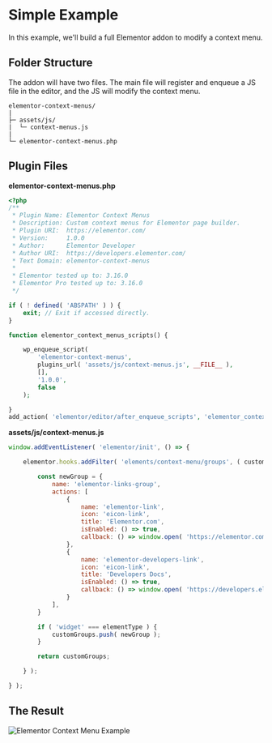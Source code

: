 # Simple Example

<Badge type="tip" vertical="top" text="Elementor Core" /> <Badge type="warning" vertical="top" text="Basic" />

In this example, we'll build a full Elementor addon to modify a context menu.

## Folder Structure

The addon will have two files. The main file will register and enqueue a JS file in the editor, and the JS will modify the context menu.

```
elementor-context-menus/
|
├─ assets/js/
|  └─ context-menus.js
|
└─ elementor-context-menus.php
```

## Plugin Files

**elementor-context-menus.php**

```php
<?php
/**
 * Plugin Name: Elementor Context Menus
 * Description: Custom context menus for Elementor page builder.
 * Plugin URI:  https://elementor.com/
 * Version:     1.0.0
 * Author:      Elementor Developer
 * Author URI:  https://developers.elementor.com/
 * Text Domain: elementor-context-menus
 *
 * Elementor tested up to: 3.16.0
 * Elementor Pro tested up to: 3.16.0
 */

if ( ! defined( 'ABSPATH' ) ) {
	exit; // Exit if accessed directly.
}

function elementor_context_menus_scripts() {

	wp_enqueue_script(
		'elementor-context-menus',
		plugins_url( 'assets/js/context-menus.js', __FILE__ ),
		[],
		'1.0.0',
		false
	);

}
add_action( 'elementor/editor/after_enqueue_scripts', 'elementor_context_menus_scripts' );
```

**assets/js/context-menus.js**

```js
window.addEventListener( 'elementor/init', () => {

	elementor.hooks.addFilter( 'elements/context-menu/groups', ( customGroups, elementType ) => {

		const newGroup = {
			name: 'elementor-links-group',
			actions: [
				{
					name: 'elementor-link',
					icon: 'eicon-link',
					title: 'Elementor.com',
					isEnabled: () => true,
					callback: () => window.open( 'https://elementor.com/', '_blank' ).focus(),
				},
				{
					name: 'elementor-developers-link',
					icon: 'eicon-link',
					title: 'Developers Docs',
					isEnabled: () => true,
					callback: () => window.open( 'https://developers.elementor.com/', '_blank' ).focus(),
				}
			],
		}

		if ( 'widget' === elementType ) {
			customGroups.push( newGroup );
		}

		return customGroups;

	} );

} );
```

## The Result

<img :src="$withBase('/assets/img/elementor-context-menu-example.png')" alt="Elementor Context Menu Example">
